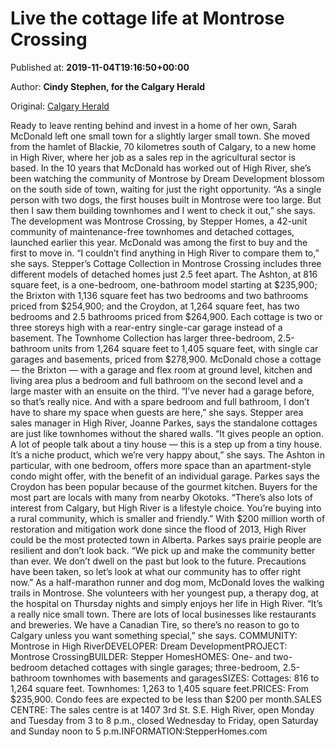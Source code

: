 
# Live the cottage life at Montrose Crossing

Published at: **2019-11-04T19:16:50+00:00**

Author: **Cindy Stephen, for the Calgary Herald**

Original: [Calgary Herald](https://calgaryherald.com/life/homes/condos/live-the-cottage-life-at-montrose-crossing)

Ready to leave renting behind and invest in a home of her own, Sarah McDonald left one small town for a slightly larger small town.
She moved from the hamlet of Blackie, 70 kilometres south of Calgary, to a new home in High River, where her job as a sales rep in the agricultural sector is based.
In the 10 years that McDonald has worked out of High River, she’s been watching the community of Montrose by Dream Development blossom on the south side of town, waiting for just the right opportunity.
“As a single person with two dogs, the first houses built in Montrose were too large. But then I saw them building townhomes and I went to check it out,” she says.
The development was Montrose Crossing, by Stepper Homes, a 42-unit community of maintenance-free townhomes and detached cottages, launched earlier this year. McDonald was among the first to buy and the first to move in.
“I couldn’t find anything in High River to compare them to,” she says.
Stepper’s Cottage Collection in Montrose Crossing includes three different models of detached homes just 2.5 feet apart. The Ashton, at 816 square feet, is a one-bedroom, one-bathroom model starting at $235,900; the Brixton with 1,136 square feet has two bedrooms and two bathrooms priced from $254,900; and the Croydon, at 1,264 square feet, has two bedrooms and 2.5 bathrooms priced from $264,900.
Each cottage is two or three storeys high with a rear-entry single-car garage instead of a basement.
The Townhome Collection has larger three-bedroom, 2.5-bathroom units from 1,264 square feet to 1,405 square feet, with single car garages and basements, priced from $278,900.
McDonald chose a cottage — the Brixton — with a garage and flex room at ground level, kitchen and living area plus a bedroom and full bathroom on the second level and a large master with an ensuite on the third.
“I’ve never had a garage before, so that’s really nice. And with a spare bedroom and full bathroom, I don’t have to share my space when guests are here,” she says.
Stepper area sales manager in High River, Joanne Parkes, says the standalone cottages are just like townhomes without the shared walls.
“It gives people an option. A lot of people talk about a tiny house — this is a step up from a tiny house. It’s a niche product, which we’re very happy about,” she says.
The Ashton in particular, with one bedroom, offers more space than an apartment-style condo might offer, with the benefit of an individual garage. Parkes says the Croydon has been popular because of the gourmet kitchen.
Buyers for the most part are locals with many from nearby Okotoks.
“There’s also lots of interest from Calgary, but High River is a lifestyle choice. You’re buying into a rural community, which is smaller and friendly.”
With $200 million worth of restoration and mitigation work done since the flood of 2013, High River could be the most protected town in Alberta. Parkes says prairie people are resilient and don’t look back.
“We pick up and make the community better than ever. We don’t dwell on the past but look to the future. Precautions have been taken, so let’s look at what our community has to offer right now.”
As a half-marathon runner and dog mom, McDonald loves the walking trails in Montrose. She volunteers with her youngest pup, a therapy dog, at the hospital on Thursday nights and simply enjoys her life in High River.
“It’s a really nice small town. There are lots of local businesses like restaurants and breweries. We have a Canadian Tire, so there’s no reason to go to Calgary unless you want something special,” she says.
COMMUNITY: Montrose in High RiverDEVELOPER: Dream DevelopmentPROJECT: Montrose CrossingBUILDER: Stepper HomesHOMES: One- and two-bedroom detached cottages with single garages; three-bedroom, 2.5-bathroom townhomes with basements and garagesSIZES: Cottages: 816 to 1,264 square feet. Townhomes: 1,263 to 1,405 square feet.PRICES: From $235,900. Condo fees are expected to be less than $200 per month.SALES CENTRE: The sales centre is at 1407 3rd St. S.E. High River, open Monday and Tuesday from 3 to 8 p.m., closed Wednesday to Friday, open Saturday and Sunday noon to 5 p.m.INFORMATION:StepperHomes.com
